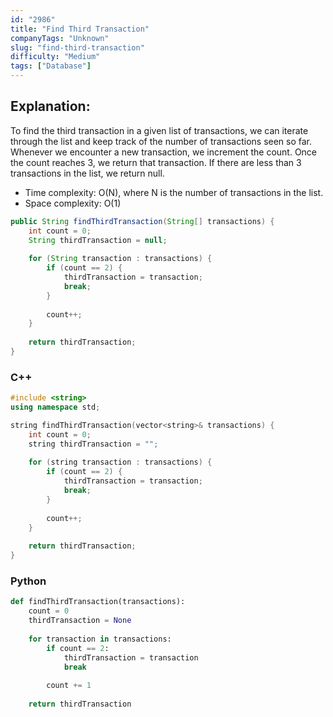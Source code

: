 ```yaml
---
id: "2986"
title: "Find Third Transaction"
companyTags: "Unknown"
slug: "find-third-transaction"
difficulty: "Medium"
tags: ["Database"]
---
```


## Explanation:
To find the third transaction in a given list of transactions, we can iterate through the list and keep track of the number of transactions seen so far. Whenever we encounter a new transaction, we increment the count. Once the count reaches 3, we return that transaction. If there are less than 3 transactions in the list, we return null.

- Time complexity: O(N), where N is the number of transactions in the list.
- Space complexity: O(1)
```java
public String findThirdTransaction(String[] transactions) {
    int count = 0;
    String thirdTransaction = null;
    
    for (String transaction : transactions) {
        if (count == 2) {
            thirdTransaction = transaction;
            break;
        }
        
        count++;
    }
    
    return thirdTransaction;
}
```

### C++
```cpp
#include <string>
using namespace std;

string findThirdTransaction(vector<string>& transactions) {
    int count = 0;
    string thirdTransaction = "";
    
    for (string transaction : transactions) {
        if (count == 2) {
            thirdTransaction = transaction;
            break;
        }
        
        count++;
    }
    
    return thirdTransaction;
}
```

### Python
```python
def findThirdTransaction(transactions):
    count = 0
    thirdTransaction = None
    
    for transaction in transactions:
        if count == 2:
            thirdTransaction = transaction
            break
        
        count += 1
    
    return thirdTransaction
```